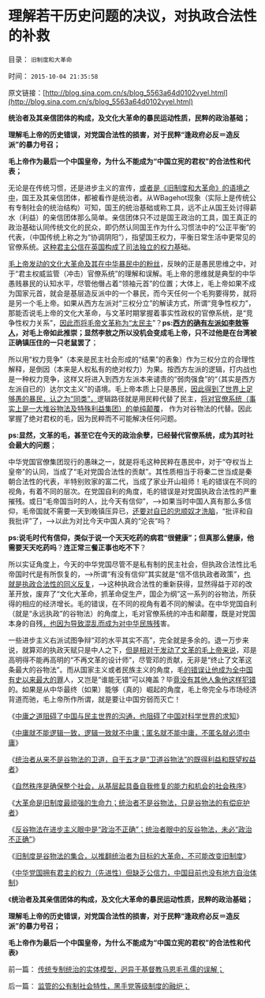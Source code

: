 # 理解若干历史问题的决议，对执政合法性的补救

目录： `旧制度和大革命` 

时间： `2015-10-04 21:35:58` 

原文链接：[http://blog.sina.com.cn/s/blog_5563a64d0102vyel.html](http://blog.sina.com.cn/s/blog_5563a64d0102vyel.html)

**统治者及其亲信团体的构成，及文化大革命的暴民运动性质，民粹的政治基础；**

**理解毛上帝的历史错误，对党国合法性的损害，对于民粹“逢政府必反＝造反派”的暴力号召；**

**毛上帝作为最后一个中国皇帝，为什么不能成为“中国立宪的君权”的合法性和代表；**

无论是在传统习惯，还是进步主义的宣传，[或者是《旧制度和大革命》的语境之中](../../../2015/9/29/统治者不是谷物法，也不是特殊利益集团，大革命不可能改变旧制度.md)，国王及其亲信团体，都被看作是统治者。从WBagehot现象（实际上是传统公有专制社会的统治结构）可知，国王的统治基础或称工具，远不止从国王处讨得薪水（利益）的亲信团体那么简单。亲信团体只不过是国王政治的工具，国王真正的政治基础认同传统文化的民众，即仍然认同国王作为什么习惯法中的“公正平衡”的代表，（中国传统上称之为“协调阴阳”），指望国王权力，平衡日常生活中更常见的官僚系统。[这种君主公信在英国构成了司法独立的权力基](../../../2014/1/2/英国“国王至上”被埋葬，司法独立引导的光荣革命.md)础。

[毛上帝发动的文化大革命及其在中华暴民中的粉丝](../../../2009/7/3/看看毛主席是怎样发动文革反腐的.md)，反映的正是愚民思维之中，对于“君主权威监管（冲击）官僚系统”的理解和误解。毛上帝的思维就是典型的中华愚贱暴民的认知水平，尽管他僭占着“领袖元首”的位置；大体上，毛上帝如果不成为国家元首，就会是基层造反派中的一个暴民，而今天任何一个毛狗要得势，就将是另一个毛上帝。如果从西方左派对“三权分立”的解读方式，所谓“竞争性权力”，那能否说毛上帝的文化大革命，与文革时期掌握着事实性政权的官僚系统，是“竞争性权力关系”，[因此而将毛帝文革称为“太民主](../../../2014/2/22/敌对意形态不可以“反政府”，拒绝“妖魔化”.md)”？**ps:[西方的确有左派如李敖等人](../../../2012/2/23/李敖等人高估了民众的门神崇拜.md)，对毛上帝如此推崇；显然李敖之所以没机会变成毛上帝，只不过他是在台湾被正确镇压住的一只老鼠罢了**；

所以用“权力竞争”（本来是民主社会形成的“结果”的表象）作为三权分立的合理性解释，是倒因（本来是人权私有的绝对权力）为果。按西方左派的逻辑，打内战也是一种权力竞争，这样又将进入到西方左派本来谴责的“弱肉强食”的“（其实是西方左派自已的）达尔文主义”的语境。毛上帝本质上只是愚民，[因此得到了世界上足够愚的暴民，认之为“同类”，](../../../2015/2/17/革命领袖只是传统文化的克里斯玛，政治折腾的戏子；而已.md)逻辑路径就是用民粹代替了民主，[将对官僚系统（事实上是一大堆谷物法及特殊利益集团）的单纯颠覆](../../../2015/9/30/中国现实条件，根本没有“司法独立，三权分立”可能性；.md)，
作为对谷物法的代替。因此掌握了绝对君权的毛，因为民粹而不可能解决任何问题。

**ps:显然，文革的毛，甚至它在今天的政治余孽，已经替代官僚系统，成为其时社会最大的问题**；

中华党国官僚集团现行的愚昧之一，就是将毛这种民粹在愚民中，对于“夺权当上皇帝”的认同，当成了“毛对党国合法性的贡献”。其性质相当于将秦二世当成是秦朝合法性的代表，半特别败家的富二代，当成了家业开山祖师！毛的错误在不同的视角，有着不同的层次。在党国自利的角度，毛的错误是对党国执政合法性的严重摧残。或日“毛帝国当时的人，比今天有信仰”，——>如果当时中国人真有那么多信仰，毛帝国就不需要一天到晚镇压异已，[还要对自已的忠顺奴才洗脑](../../../2014/3/3/文化大革命的重要特点，始自“腹诽罪”的政治文化.md)，“批评和自我批评”了，——>以此为对比今天中国人真的“沦丧”吗？

**ps:说毛时代有信仰，类似于说一个天天吃药的病君“很健康”；但真那么健康，他需要天天吃药吗**？**连正常三餐正事也吃不下**？

所以实证角度上，今天的中华党国尽管不是私有制的民主社会，但执政合法性比毛帝国时代是有所恢复的，——>所谓“有没有信仰”其实就是“信不信执政者政策”，[也就是执政合法性的同义反复](../../../2015/5/27/执政合法性取决于传统习惯法的当时普众常识；.md)，——>这种执政合法性的重新获得，显然得益于邓的改革开放，废弃了“文化大革命，抓革命促生产，国企为纲”这一系列的谷物法，所获得的相应的经济增长。毛的错误，在不同的视角有着不同的解读。在中华党国自利（就是“永远执政”的谷物法）的角度上，毛对官僚系统的冲击和颠覆，既是对党国本身的自残[，也因为导致混乱而成为对中华民族残](../../../2013/9/23/毛主席的文革可以说是挺伟大的.md)害。

一些进步主义右派试图争辩“邓的水平其实不高”，完全就是多余的。退一万步来说，就算邓的执政天赋只是中人之下，[但是相对于发动了文革的毛上帝来说](http://darthvad.blog.163.com/blog/static/53399470201193091845203/)，邓是高明得不能再高明的“不再文革的设计师”，尽管邓的贡献，无非是“终止了文革这条最大的谷物法”。而从国家主义或者民族主义的角度，毛[的错误让他成为全中国有史以来最大的罪](../../../2009/7/1/死者为大之唯心和死了的主义.md)人，又岂是“谁能无错”可以掩盖？毕[竟没有其他人象他这样犯错](../../../2010/5/17/袁腾飞绝没有人身攻击却遭毛派人身攻击.md)的。如果是从中华最终（如果）能够（真的）崛起的角度，毛上帝完全与市场经济背道而驰，毛上帝所作所谓，就是要让中国穷弱而灭亡！

《[中庸之道阻碍了中国与民主世界的沟通，也阻碍了中国对科学世界的求知](../../../2015/9/23/中庸文化是适用于专制政体的政治文化；.md)》

《[中庸就不能逻辑一致，逻辑一致就不中庸；匿名就不能中庸，不匿名就必须中庸](../../../2015/9/24/逻辑一致，交换得到“攻击他人（错误）”的权利；.md)》

《[统治者从来不是谷物法的卫道，自干五才是“卫道谷物法”的既得利益和既望权益者](../../../2015/9/25/革命是民主进程的误区，是进步主义的信仰；.md)》

《[自然秩序是确保整个社会，从基层起具备自我修复的能力和机会的社会秩序](../../../2015/9/26/自然秩序的定义和自然转型，谷物法和传统意义上的不公平.md)》

《[大革命是旧制度最顽强的生命力；统治者不是谷物法，只是谷物法的有偿庇护者](../../../2015/9/27/大革命是旧制度最顽强的生命力；.md)》

《[反谷物法在进步主义眼中是“政治不正确”；统治者眼中的反谷物法，未必“政治不正确”](../../../2015/9/28/反谷物法是“不革命”的“革命”，是渐进的“不太渐进”；.md)》

《[旧制度是谷物法的集合，以推翻统治者为目标的大革命，不可能改变旧制度](../../../2015/9/29/统治者不是谷物法，也不是特殊利益集团，大革命不可能改变旧制度.md)》

《[中华党国拥有君主的权力（先进性）但缺乏公信力，中国目前也没有地方自治体制](../../../2015/9/30/中国现实条件，根本没有“司法独立，三权分立”可能性；.md)》

《**统治者及其亲信团体的构成，及文化大革命的暴民运动性质，民粹的政治基础；**

**理解毛上帝的历史错误，对党国合法性的损害，对于民粹“逢政府必反＝造反派”的暴力号召；**

**毛上帝作为最后一个中国皇帝，为什么不能成为“中国立宪的君权”的合法性和代表**》

前一篇： [传统专制统治的实体模型，迥异于基督教马恩毛孔儒的误解；](../../../2015/10/5/传统专制统治的实体模型，迥异于基督教马恩毛孔儒的误解；.md)

后一篇： [监管的公有制社会特性，黑手党等级制度的融炉；](../../../2015/8/8/监管的公有制社会特性，黑手党等级制度的融炉；.md)


